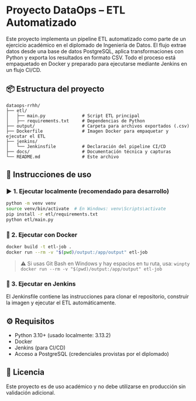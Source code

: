 # Proyecto DataOps – ETL Automatizado

Este proyecto implementa un pipeline ETL automatizado como parte de un ejercicio académico en el diplomado de Ingeniería de Datos. El flujo extrae datos desde una base de datos PostgreSQL, aplica transformaciones con Python y exporta los resultados en formato CSV. Todo el proceso está empaquetado en Docker y preparado para ejecutarse mediante Jenkins en un flujo CI/CD.

## 📦 Estructura del proyecto

```
dataops-rrhh/
├── etl/
│   ├── main.py              # Script ETL principal
│   ├── requirements.txt     # Dependencias de Python
├── output/                  # Carpeta para archivos exportados (.csv)
├── Dockerfile               # Imagen Docker para empaquetar y ejecutar el ETL
├── jenkins/
│   └── Jenkinsfile          # Declaración del pipeline CI/CD
├── docs/                    # Documentación técnica y capturas
└── README.md                # Este archivo
```

## 🚀 Instrucciones de uso

### ▶️ 1. Ejecutar localmente (recomendado para desarrollo)
```bash
python -m venv venv
source venv/bin/activate  # En Windows: venv\Scripts\activate
pip install -r etl/requirements.txt
python etl/main.py
```

### 🐳 2. Ejecutar con Docker
```bash
docker build -t etl-job .
docker run --rm -v "$(pwd)/output:/app/output" etl-job
```

> ⚠️ Si usas Git Bash en Windows y hay espacios en tu ruta, usa:
> `winpty docker run --rm -v "$(pwd)/output:/app/output" etl-job`

### 🔁 3. Ejecutar en Jenkins
El Jenkinsfile contiene las instrucciones para clonar el repositorio, construir la imagen y ejecutar el ETL automáticamente.

## ⚙️ Requisitos

- Python 3.10+ (usado localmente: 3.13.2)
- Docker
- Jenkins (para CI/CD)
- Acceso a PostgreSQL (credenciales provistas por el diplomado)

## 📄 Licencia

Este proyecto es de uso académico y no debe utilizarse en producción sin validación adicional.
